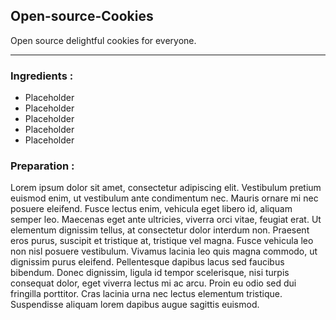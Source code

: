 ## Open-source-Cookies
Open source delightful cookies for everyone.

---

### Ingredients :

* Placeholder
* Placeholder
* Placeholder
* Placeholder
* Placeholder

### Preparation :
Lorem ipsum dolor sit amet, consectetur adipiscing elit. Vestibulum pretium euismod enim, ut vestibulum ante condimentum nec. Mauris ornare mi nec posuere eleifend. Fusce lectus enim, vehicula eget libero id, aliquam semper leo. Maecenas eget ante ultricies, viverra orci vitae, feugiat erat. Ut elementum dignissim tellus, at consectetur dolor interdum non. Praesent eros purus, suscipit et tristique at, tristique vel magna. Fusce vehicula leo non nisl posuere vestibulum. Vivamus lacinia leo quis magna commodo, ut dignissim purus eleifend. Pellentesque dapibus lacus sed faucibus bibendum. Donec dignissim, ligula id tempor scelerisque, nisi turpis consequat dolor, eget viverra lectus mi ac arcu. Proin eu odio sed dui fringilla porttitor. Cras lacinia urna nec lectus elementum tristique. Suspendisse aliquam lorem dapibus augue sagittis euismod.

